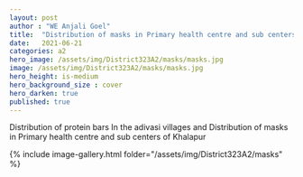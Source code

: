 ```yaml
---
layout: post
author : "WE Anjali Goel"
title:  "Distribution of masks in Primary health centre and sub centers of Khalapur"
date:   2021-06-21 
categories: a2
hero_image: /assets/img/District323A2/masks/masks.jpg
image: /assets/img/District323A2/masks/masks.jpg
hero_height: is-medium
hero_background_size : cover
hero_darken: true
published: true
---
```


Distribution of protein bars In the adivasi villages and Distribution of masks in Primary health centre and sub centers of Khalapur

{% include image-gallery.html folder="/assets/img/District323A2/masks" %}